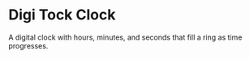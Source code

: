 # Digi Tock Clock

A digital clock with hours, minutes, and seconds that fill a ring as time progresses.

